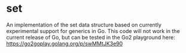 # set

An implementation of the set data structure based on currently experimental support for generics in Go. This code will not work in the current release of Go, but can be tested in the Go2 playground here: https://go2goplay.golang.org/p/swMMtJK3e90
